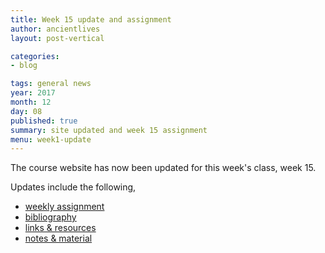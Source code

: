 ```yaml
---
title: Week 15 update and assignment
author: ancientlives
layout: post-vertical

categories:
- blog

tags: general news
year: 2017
month: 12
day: 08
published: true
summary: site updated and week 15 assignment
menu: week1-update
---
```


The course website has now been updated for this week's class, week 15.

Updates include the following,

* [weekly assignment](/weekly_assignment)
* [bibliography](/bibliography)
* [links & resources](/links)
* [notes & material](/notes)
